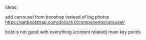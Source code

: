 ideas:

add carrousel from boostrap instead of big photos
https://getbootstrap.com/docs/4.0/components/carousel/


bold is not good with everything (content related)
main key points